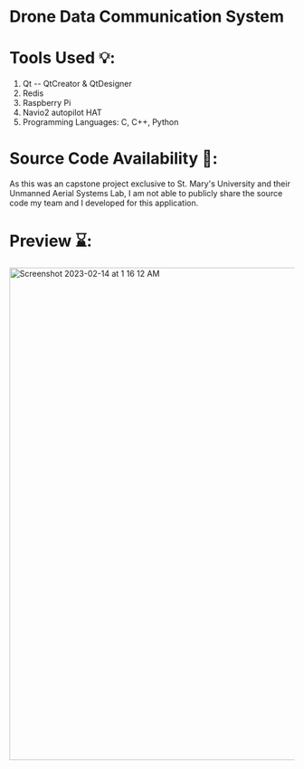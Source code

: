 # Drone Data Communication System

# Tools Used 💡:
1. Qt -- QtCreator & QtDesigner
2. Redis 
3. Raspberry Pi 
4. Navio2 autopilot HAT
5. Programming Languages: C, C++, Python

# Source Code Availability 📂:
As this was an capstone project exclusive to St. Mary's University and their Unmanned Aerial Systems Lab, I am not able to publicly share the source code my team and I developed for this application.

# Preview ⌛: 
 <img width="871" alt="Screenshot 2023-02-14 at 1 16 12 AM" src="https://user-images.githubusercontent.com/59739081/218654824-1b271814-6a31-4c73-9d34-497ed26dd508.png">
